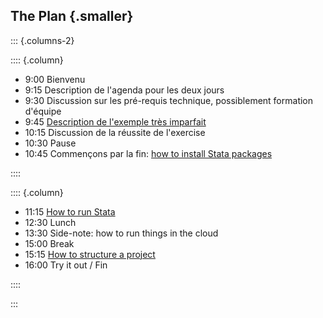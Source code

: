 ## The Plan {.smaller}


::: {.columns-2}

:::: {.column}

- 9:00 Bienvenu
- 9:15 Description de l'agenda pour les deux jours 
- 9:30 Discussion sur les pré-requis technique, possiblement formation d'équipe
- 9:45 [Description de l'exemple très imparfait](01-very-imperfect-example.html)
- 10:15 Discussion de la réussite de l'exercise
- 10:30 Pause
- 10:45 Commençons par la fin: [how to install Stata packages](02-how-to-install-Stata-packages.html)


::::
  
:::: {.column}

- 11:15 [How to run Stata](03-how-to-run-stata.html)
- 12:30 Lunch
- 13:30 Side-note: how to run things in the cloud
- 15:00 Break
- 15:15 [How to structure a project](05-how-to-structure-a-project.html)
- 16:00 Try it out / Fin

::::

:::

